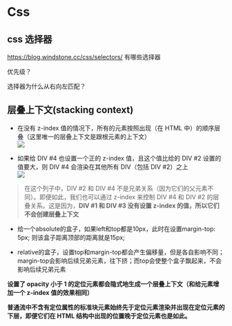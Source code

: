 # Css
## css 选择器
https://blog.windstone.cc/css/selectors/
有哪些选择器

优先级？

选择器为什么从右向左匹配？

## 层叠上下文(stacking context)
 - 在没有 z-index 值的情况下，所有的元素按照出现（在 HTML 中）的顺序层叠（这里唯一的层叠上下文是跟根元素的上下文）  
![](https://developer.mozilla.org/zh-CN/docs/Web/CSS/CSS_positioned_layout/Understanding_z-index/Stacking_context_example_1/understanding_zindex_05a.png)

 - 如果给 DIV #4 也设置一个正的 z-index 值，且这个值比给的 DIV #2 设置的值要大，则 DIV #4 会渲染在其他所有 DIV（包括 DIV #2）之上  
![](https://developer.mozilla.org/zh-CN/docs/Web/CSS/CSS_positioned_layout/Understanding_z-index/Stacking_context_example_1/understanding_zindex_05c.png)

> 在这个列子中，DIV #2 和 DIV #4 不是兄弟关系（因为它们的父元素不同）。即便如此，我们也可以通过 z-index 来控制 DIV #4 和 DIV #2 的层叠关系。这是因为，**DIV #1 和 DIV #3 没有设置 z-index 的值，所以它们不会创建层叠上下文**

- 给一个absolute的盒子，如果left和top都是10px，此时在设置margin-top: 5px; 则该盒子距离顶部的距离就是15px;

- relative的盒子，设置top和margin-top都会产生偏移量，但是各自影响不同；margin-top会影响后续兄弟元素，往下挤；而top会使整个盒子飘起来，不会影响后续兄弟元素

**设置了 opacity 小于 1 的定位元素都会隐式地生成一个层叠上下文（和给元素增加一个 z-index 值的效果相同）**

**普通流中不含有定位属性的标准块元素始终先于定位元素渲染并出现在定位元素的下层，即便它们在 HTML 结构中出现的位置晚于定位元素也是如此。**


